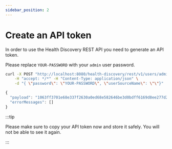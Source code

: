 ```yaml
---
sidebar_position: 2
---
```



# Create an API token

In order to use the Health Discovery REST API you need to generate an API token. 

Please replace `YOUR-PASSWORD` with your `admin` user password.

```bash title="POST /v1/users/{username}/apitoken" showLineNumbers
curl -X POST "http://localhost:8080/health-discovery/rest/v1/users/admin/apitoken" \
    -H "accept: */*" -H "Content-Type: application/json" \
    -d "{ \"password\": \"YOUR-PASSWORD\", \"userSourceName\": \"\"}"
```

```js title=RESPONSE
{
  "payload": "1063ff3701e68e337f2630a0ed68e582646be3d0bdff6169d8ee277d2423dfac",
  "errorMessages": []
}
```

:::tip

Please make sure to copy your API token now and store it safely. You will not be able to see it again.

:::
